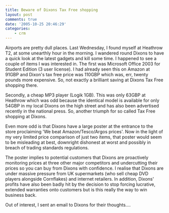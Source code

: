```yaml
---
title: Beware of Dixons Tax Free shopping
layout: post
comments: true
date: '2005-10-25 20:46:29'
categories:
    - crm
---
```

Airports are pretty dull places. Last Wednesday, I found myself at
Heathrow T2, at some unearthly hour in the morning. I wandered round
Dixons to have a quick look at the latest gadgets and kill some
time. I happened to see a couple of items I was interested in. The
first was Microsoft Office 2003 for Student Edition (3 user
license). I had already seen this on Amazon at 91GBP and Dixon's tax
free price was 110GBP which was, err, twenty pounds more
expensive. So, not exactly a brilliant saving at Dixons Tax Free
shopping there.

Secondly, a cheap MP3 player (Logik 1GB). This was only 63GBP at
Heathrow which was odd because the identical model is available for
only 54GBP in my local Dixons on the high street and has also been
advertised recently in the national press. So, another triumph for so
called Tax Free shopping at Dixons.

Even more odd is that Dixons have a large poster at the entrance to
the store proclaiming 'We beat Amazon/Tesco/Argos prices'. Now in the
light of my very limited price comparison of just two items, that
poster would seem to be misleading at best, downright dishonest at
worst and possibly in breach of trading standards regulations.

The poster implies to potential customers that Dixons are proactively
monitoring prices at three other major competitors and undercutting
their prices so you can buy from Dixons with confidence. I realise
that Dixons are under massive pressure from UK supermarkets (who sell
cheap DVD players alongside Cornflakes) and internet retailers. In
addition, Dixons' profits have also been badly hit by the decision to
stop forcing lucrative, extended warranties onto customers but is this
really the way to win business back.

Out of interest, I sent an email to Dixons for their thoughts....
